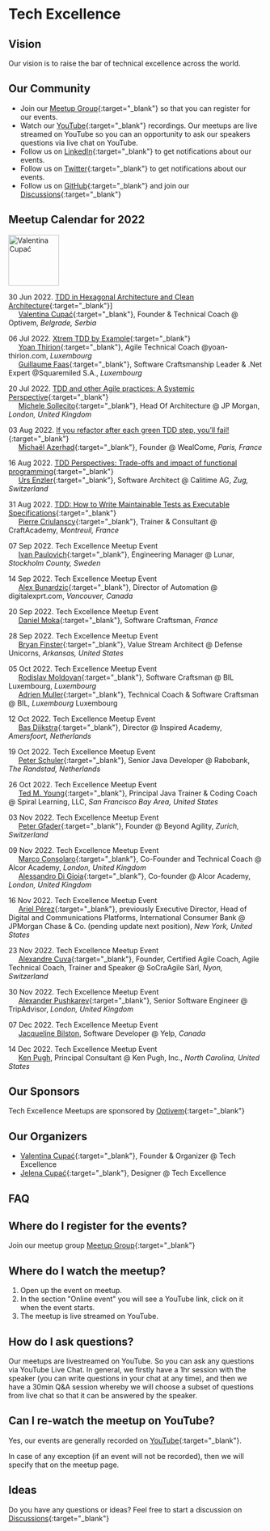 # Tech Excellence

## Vision

Our vision is to raise the bar of technical excellence across the world.

## Our Community

- Join our [Meetup Group](https://www.meetup.com/techexcellence){:target="_blank"} so that you can register for our events.
- Watch our [YouTube](https://www.youtube.com/c/TechExcellence){:target="_blank"} recordings. Our meetups are live streamed on YouTube so you can an opportunity to ask our speakers questions via live chat on YouTube.
- Follow us on [LinkedIn](https://www.linkedin.com/company/techexcellenceio){:target="_blank"} to get notifications about our events.
- Follow us on [Twitter](https://twitter.com/techexcellence_){:target="_blank"} to get notifications about our events.
- Follow us on [GitHub](https://github.com/techexcellenceio){:target="_blank"} and join our [Discussions](https://github.com/techexcellenceio/techexcellence/discussions){:target="_blank"}

## Meetup Calendar for 2022

<img height="100" width="100" src="https://atomiv.org/img/about/team/valentina-cupac.jpg?v=5" alt="Valentina Cupać" class="img-fluid w-100">

30 Jun 2022. [TDD in Hexagonal Architecture and Clean Architecture](https://www.youtube.com/watch?v=WAoqGzVDHc0){:target="_blank"}]
<br/>&nbsp;&nbsp;&nbsp;&nbsp; [Valentina Cupać](https://www.linkedin.com/in/valentinacupac/){:target="_blank"}, Founder & Technical Coach @ Optivem, *Belgrade, Serbia*

06 Jul 2022. [Xtrem TDD by Example](https://www.youtube.com/watch?v=yxO7YHkB83I){:target="_blank"}
<br/>&nbsp;&nbsp;&nbsp;&nbsp; [Yoan Thirion](https://www.linkedin.com/in/yoanthirion/){:target="_blank"}, Agile Technical Coach @yoan-thirion.com, *Luxembourg*
<br/>&nbsp;&nbsp;&nbsp;&nbsp; [Guillaume Faas](https://www.linkedin.com/in/guillaumefaas/){:target="_blank"}, Software Craftsmanship Leader & .Net Expert @Squaremiled S.A., *Luxembourg*

20 Jul 2022. [TDD and other Agile practices: A Systemic Perspective](https://www.youtube.com/watch?v=a3jUXRJRddQ){:target="_blank"}
<br/>&nbsp;&nbsp;&nbsp;&nbsp; [Michele Sollecito](https://www.linkedin.com/in/michelesollecito/){:target="_blank"}, Head Of Architecture @ JP Morgan, *London, United Kingdom*

03 Aug 2022. [If you refactor after each green TDD step, you’ll fail!](https://www.youtube.com/watch?v=Vi_FtRXopdQ){:target="_blank"}
<br/>&nbsp;&nbsp;&nbsp;&nbsp; [Michaël Azerhad](https://www.linkedin.com/in/micha%C3%ABl-azerhad-9058a044/){:target="_blank"}, Founder @ WealCome, *Paris, France*

16 Aug 2022. [TDD Perspectives: Trade-offs and impact of functional programming](https://www.youtube.com/watch?v=JcKLqX8wuR4){:target="_blank"}
<br/>&nbsp;&nbsp;&nbsp;&nbsp; [Urs Enzler](https://www.linkedin.com/in/ursenzler/){:target="_blank"}, Software Architect @ Calitime AG, *Zug, Switzerland*

31 Aug 2022. [TDD: How to Write Maintainable Tests as Executable Specifications](https://www.youtube.com/watch?v=z58ckvPYVAI){:target="_blank"}
<br/>&nbsp;&nbsp;&nbsp;&nbsp; [Pierre Criulanscy](https://www.linkedin.com/in/pierre-criulanscy/){:target="_blank"}, Trainer & Consultant @ CraftAcademy, *Montreuil, France*

07 Sep 2022. Tech Excellence Meetup Event
<br/>&nbsp;&nbsp;&nbsp;&nbsp; [Ivan Paulovich](https://www.linkedin.com/in/ivanpaulovich/){:target="_blank"}, Engineering Manager @ Lunar, *Stockholm County, Sweden*

14 Sep 2022. Tech Excellence Meetup Event
<br/>&nbsp;&nbsp;&nbsp;&nbsp; [Alex Bunardzic](https://www.linkedin.com/in/alexbunardzic/){:target="_blank"}, Director of Automation @ digitalexprt.com, *Vancouver, Canada*

20 Sep 2022. Tech Excellence Meetup Event
<br/>&nbsp;&nbsp;&nbsp;&nbsp; [Daniel Moka](https://www.linkedin.com/in/danielmoka/){:target="_blank"}, Software Craftsman, *France*

28 Sep 2022. Tech Excellence Meetup Event
<br/>&nbsp;&nbsp;&nbsp;&nbsp; [Bryan Finster](https://www.linkedin.com/in/bryan-finster/){:target="_blank"}, Value Stream Architect @ Defense Unicorns, *Arkansas, United States*

05 Oct 2022. Tech Excellence Meetup Event
<br/>&nbsp;&nbsp;&nbsp;&nbsp; [Rodislav Moldovan](https://www.linkedin.com/in/rodislav){:target="_blank"}, Software Craftsman @ BIL Luxembourg, *Luxembourg*
<br/>&nbsp;&nbsp;&nbsp;&nbsp; [Adrien Muller](https://www.linkedin.com/in/adrien-muller-566373a/){:target="_blank"}, Technical Coach & Software Craftsman @ BIL, *Luxembourg* Luxembourg

12 Oct 2022. Tech Excellence Meetup Event
<br/>&nbsp;&nbsp;&nbsp;&nbsp; [Bas Dijkstra](https://www.linkedin.com/in/basdijkstra/){:target="_blank"}, Director @ Inspired Academy, *Amersfoort, Netherlands*

19 Oct 2022. Tech Excellence Meetup Event
<br/>&nbsp;&nbsp;&nbsp;&nbsp; [Peter Schuler](https://www.linkedin.com/in/peterschuler/){:target="_blank"}, Senior Java Developer @ Rabobank, *The Randstad, Netherlands*

26 Oct 2022. Tech Excellence Meetup Event
<br/>&nbsp;&nbsp;&nbsp;&nbsp; [Ted M. Young](https://www.linkedin.com/in/tedmyoung/){:target="_blank"}, Principal Java Trainer & Coding Coach @ Spiral Learning, LLC, *San Francisco Bay Area, United States*

03 Nov 2022. Tech Excellence Meetup Event
<br/>&nbsp;&nbsp;&nbsp;&nbsp; [Peter Gfader](https://www.linkedin.com/in/petergfader/){:target="_blank"}, Founder @ Beyond Agility, *Zurich, Switzerland*

09 Nov 2022. Tech Excellence Meetup Event
<br/>&nbsp;&nbsp;&nbsp;&nbsp; [Marco Consolaro](https://www.linkedin.com/in/consolaro/){:target="_blank"}, Co-Founder and Technical Coach @ Alcor Academy, *London, United Kingdom*
<br/>&nbsp;&nbsp;&nbsp;&nbsp; [Alessandro Di Gioia](https://www.linkedin.com/in/alessandro-di-gioia/){:target="_blank"}, Co-founder @ Alcor Academy, *London, United Kingdom*

16 Nov 2022. Tech Excellence Meetup Event
<br/>&nbsp;&nbsp;&nbsp;&nbsp; [Ariel Pérez](https://www.linkedin.com/in/arielxperez/){:target="_blank"}, previously Executive Director, Head of Digital and Communications Platforms, International Consumer Bank @ JPMorgan Chase & Co. (pending update next position), *New York, United States*

23 Nov 2022. Tech Excellence Meetup Event
<br/>&nbsp;&nbsp;&nbsp;&nbsp; [Alexandre Cuva](https://www.linkedin.com/in/cuvaalex/){:target="_blank"}, Founder, Certified Agile Coach, Agile Technical Coach, Trainer and Speaker @ SoCraAgile Sàrl, *Nyon, Switzerland*

30 Nov 2022. Tech Excellence Meetup Event
<br/>&nbsp;&nbsp;&nbsp;&nbsp; [Alexander Pushkarev](https://www.linkedin.com/in/alexpushkarev/){:target="_blank"}, Senior Software Engineer @ TripAdvisor, *London, United Kingdom*

07 Dec 2022. Tech Excellence Meetup Event
<br/>&nbsp;&nbsp;&nbsp;&nbsp; [Jacqueline Bilston](https://www.linkedin.com/in/jacqueline-bilston-bb09b1122/), Software Developer @ Yelp, *Canada*

14 Dec 2022. Tech Excellence Meetup Event
<br/>&nbsp;&nbsp;&nbsp;&nbsp; [Ken Pugh](https://www.linkedin.com/in/kenpugh/), Principal Consultant @ Ken Pugh, Inc., *North Carolina, United States*

## Our Sponsors

Tech Excellence Meetups are sponsored by [Optivem](http://optivem.com/){:target="_blank"}

## Our Organizers

- [Valentina Cupać](https://www.linkedin.com/in/valentinacupac/){:target="_blank"}, Founder & Organizer @ Tech Excellence
- [Jelena Cupać](https://www.linkedin.com/in/jelenacupac/){:target="_blank"}, Designer @ Tech Excellence

## FAQ

## Where do I register for the events?

Join our meetup group [Meetup Group](https://www.meetup.com/techexcellence){:target="_blank"}

## Where do I watch the meetup?

1. Open up the event on meetup.
2. In the section "Online event" you will see a YouTube link, click on it when the event starts.
3. The meetup is live streamed on YouTube.

## How do I ask questions?

Our meetups are livestreamed on YouTube. So you can ask any questions via YouTube Live Chat. In general, we firstly have a 1hr session with the speaker (you can write questions in your chat at any time), and then we have a 30min Q&A session whereby we will choose a subset of questions from live chat so that it can be answered by the speaker.

## Can I re-watch the meetup on YouTube?

Yes, our events are generally recorded on [YouTube](https://www.youtube.com/c/TechExcellence){:target="_blank"}. 

In case of any exception (if an event will not be recorded), then we will specify that on the meetup page.


## Ideas

Do you have any questions or ideas? Feel free to start a discussion on [Discussions](https://github.com/techexcellenceio/techexcellence/discussions){:target="_blank"}


<!--

## Values

- Technical Excellence
- Knowledge Sharing
- Continuous Improvement



## Community

This is a place for software engineers who care about software quality. You are motivated by clean code - it's not enough to make something work, you want to implement it well. You set high expectations for yourself and your team. 

> "There is no trade-off of quality vs. speed in software... Low quality means low speed... The only way to go fast is to go well." - Uncle Bob

You understand that the underlying problem faced by the software industry is the misunderstanding between speed and quality. For you, it's crystal-clear that you can't be fast without quality. Quality and speed go hand-in-hand. You push for quality even when you're in the minority. You find yourself in environments where no one seems to understand this. Companies are facing the same vicious cycle. Low quality, not enough time, requiring superstars to put out fires.

You want to make an impact in spreading technical excellence. You see technical excellence as a core foundation of your work, not a nice-to-have. You want to exchange knowledge with people who care about quality, people who enjoy learning, reading books, researching, continious improvement.

There aren't many people like you. People like you are dispersed across the world, trying their best to make a change, but the impact is localized to their immediate teams, or to their companies, or perhaps through meetups.

This is a global community aiming to bring together professional software engineers who have invested in their own personal growth, who are aiming to achieve mastery, poeple who never stop learning, people who enjoy mentoring and coaching, spreading knowledge. People for whom software engineering is more than just a 9-5 job.

## Collective Knowledge

The "inputs" are our discussions, knowledgesharing, collective knowledge: [Discussions](https://github.com/valentinacupac/community/discussions).

The "outputs" are a synthesis of knowledge, both conceptual (theory and abstractions) and practical (implementation through code samples). Current code samples are [Banking Kata in Java](https://github.com/valentinacupac/banking-kata-java) and [Banking Kata in .NET](https://github.com/valentinacupac/banking-kata-dotnet). Feel free to update this seciton with links to other GitHub samples.

This community is the first step towards bringing technical excellence back as the foundation.

## Contribute

To contribute to questions, ideas, knowledge exchange: start a discussion or join an existing discussion [Discussions](https://github.com/valentinacupac/community/discussions).

To contribute to the text of this website, you can [fork](https://github.com/valentinacupac/community/fork) this repository and make a pull request.

-->


